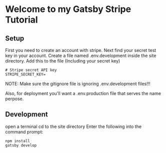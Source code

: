 # Welcome to my Gatsby Stripe Tutorial

## Setup
First you need to create an account with stripe.
Next find your secret test key in your account.
Create a file named .env.development inside the site directory.
Add this to the file (Including your secret key)
```
# Stripe secret API key
STRIPE_SECRET_KEY=
```
 NOTE: Make sure the gitignore file is ignoring .env.development files!!!

Also, for deployment you'll want a .env.production file that serves the name perpose.

## Development
open a terminal
cd to the site directory
Enter the following into the command prompt:
```
npm install
gatsby develop
```

